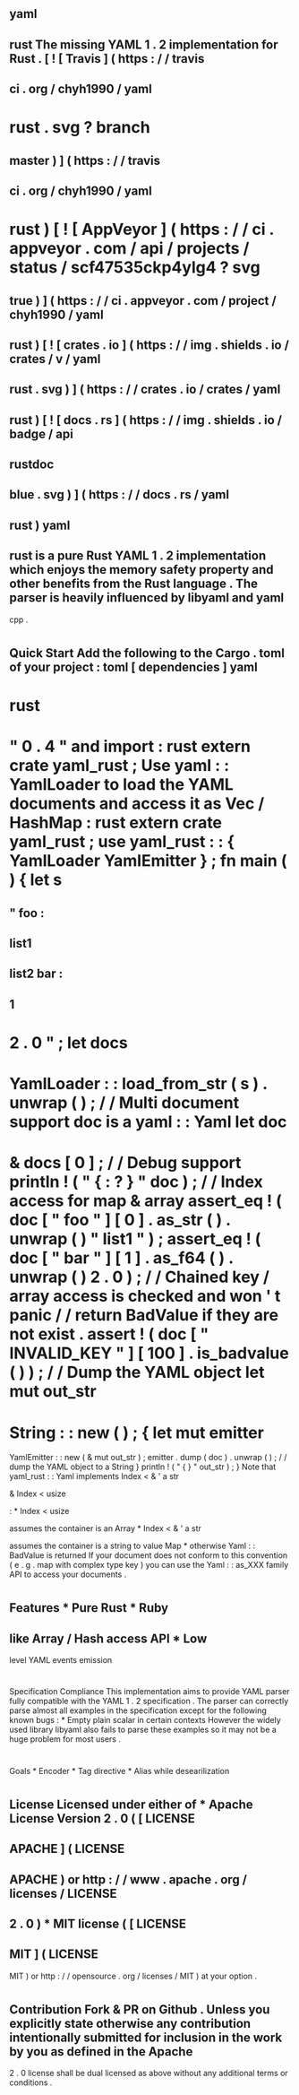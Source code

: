 #
yaml
-
rust
The
missing
YAML
1
.
2
implementation
for
Rust
.
[
!
[
Travis
]
(
https
:
/
/
travis
-
ci
.
org
/
chyh1990
/
yaml
-
rust
.
svg
?
branch
=
master
)
]
(
https
:
/
/
travis
-
ci
.
org
/
chyh1990
/
yaml
-
rust
)
[
!
[
AppVeyor
]
(
https
:
/
/
ci
.
appveyor
.
com
/
api
/
projects
/
status
/
scf47535ckp4ylg4
?
svg
=
true
)
]
(
https
:
/
/
ci
.
appveyor
.
com
/
project
/
chyh1990
/
yaml
-
rust
)
[
!
[
crates
.
io
]
(
https
:
/
/
img
.
shields
.
io
/
crates
/
v
/
yaml
-
rust
.
svg
)
]
(
https
:
/
/
crates
.
io
/
crates
/
yaml
-
rust
)
[
!
[
docs
.
rs
]
(
https
:
/
/
img
.
shields
.
io
/
badge
/
api
-
rustdoc
-
blue
.
svg
)
]
(
https
:
/
/
docs
.
rs
/
yaml
-
rust
)
yaml
-
rust
is
a
pure
Rust
YAML
1
.
2
implementation
which
enjoys
the
memory
safety
property
and
other
benefits
from
the
Rust
language
.
The
parser
is
heavily
influenced
by
libyaml
and
yaml
-
cpp
.
#
#
Quick
Start
Add
the
following
to
the
Cargo
.
toml
of
your
project
:
toml
[
dependencies
]
yaml
-
rust
=
"
0
.
4
"
and
import
:
rust
extern
crate
yaml_rust
;
Use
yaml
:
:
YamlLoader
to
load
the
YAML
documents
and
access
it
as
Vec
/
HashMap
:
rust
extern
crate
yaml_rust
;
use
yaml_rust
:
:
{
YamlLoader
YamlEmitter
}
;
fn
main
(
)
{
let
s
=
"
foo
:
-
list1
-
list2
bar
:
-
1
-
2
.
0
"
;
let
docs
=
YamlLoader
:
:
load_from_str
(
s
)
.
unwrap
(
)
;
/
/
Multi
document
support
doc
is
a
yaml
:
:
Yaml
let
doc
=
&
docs
[
0
]
;
/
/
Debug
support
println
!
(
"
{
:
?
}
"
doc
)
;
/
/
Index
access
for
map
&
array
assert_eq
!
(
doc
[
"
foo
"
]
[
0
]
.
as_str
(
)
.
unwrap
(
)
"
list1
"
)
;
assert_eq
!
(
doc
[
"
bar
"
]
[
1
]
.
as_f64
(
)
.
unwrap
(
)
2
.
0
)
;
/
/
Chained
key
/
array
access
is
checked
and
won
'
t
panic
/
/
return
BadValue
if
they
are
not
exist
.
assert
!
(
doc
[
"
INVALID_KEY
"
]
[
100
]
.
is_badvalue
(
)
)
;
/
/
Dump
the
YAML
object
let
mut
out_str
=
String
:
:
new
(
)
;
{
let
mut
emitter
=
YamlEmitter
:
:
new
(
&
mut
out_str
)
;
emitter
.
dump
(
doc
)
.
unwrap
(
)
;
/
/
dump
the
YAML
object
to
a
String
}
println
!
(
"
{
}
"
out_str
)
;
}
Note
that
yaml_rust
:
:
Yaml
implements
Index
<
&
'
a
str
>
&
Index
<
usize
>
:
*
Index
<
usize
>
assumes
the
container
is
an
Array
*
Index
<
&
'
a
str
>
assumes
the
container
is
a
string
to
value
Map
*
otherwise
Yaml
:
:
BadValue
is
returned
If
your
document
does
not
conform
to
this
convention
(
e
.
g
.
map
with
complex
type
key
)
you
can
use
the
Yaml
:
:
as_XXX
family
API
to
access
your
documents
.
#
#
Features
*
Pure
Rust
*
Ruby
-
like
Array
/
Hash
access
API
*
Low
-
level
YAML
events
emission
#
#
Specification
Compliance
This
implementation
aims
to
provide
YAML
parser
fully
compatible
with
the
YAML
1
.
2
specification
.
The
parser
can
correctly
parse
almost
all
examples
in
the
specification
except
for
the
following
known
bugs
:
*
Empty
plain
scalar
in
certain
contexts
However
the
widely
used
library
libyaml
also
fails
to
parse
these
examples
so
it
may
not
be
a
huge
problem
for
most
users
.
#
#
Goals
*
Encoder
*
Tag
directive
*
Alias
while
desearilization
#
#
License
Licensed
under
either
of
*
Apache
License
Version
2
.
0
(
[
LICENSE
-
APACHE
]
(
LICENSE
-
APACHE
)
or
http
:
/
/
www
.
apache
.
org
/
licenses
/
LICENSE
-
2
.
0
)
*
MIT
license
(
[
LICENSE
-
MIT
]
(
LICENSE
-
MIT
)
or
http
:
/
/
opensource
.
org
/
licenses
/
MIT
)
at
your
option
.
#
#
Contribution
Fork
&
PR
on
Github
.
Unless
you
explicitly
state
otherwise
any
contribution
intentionally
submitted
for
inclusion
in
the
work
by
you
as
defined
in
the
Apache
-
2
.
0
license
shall
be
dual
licensed
as
above
without
any
additional
terms
or
conditions
.
